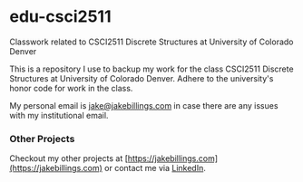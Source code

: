 # edu-csci2511 #

Classwork related to CSCI2511 Discrete Structures at University of Colorado Denver

This is a repository I use to backup my work for the class CSCI2511 Discrete Structures at University of Colorado Denver. Adhere to the university's honor code for work in the class.

My personal email is [jake@jakebillings.com](mailto:jake@jakebillings.com) in case there are any issues with my institutional email.

### Other Projects ###
Checkout my other projects at [https://jakebillings.com](https://jakebillings.com) or contact me via [LinkedIn](https://www.linkedin.com/in/jake-billings/).
